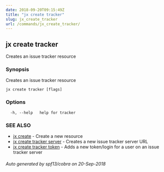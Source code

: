 ```yaml
---
date: 2018-09-20T09:15:49Z
title: "jx create tracker"
slug: jx_create_tracker
url: /commands/jx_create_tracker/
---
```

## jx create tracker

Creates an issue tracker resource

### Synopsis

Creates an issue tracker resource

```
jx create tracker [flags]
```

### Options

```
  -h, --help   help for tracker
```

### SEE ALSO

* [jx create](/commands/jx_create/)	 - Create a new resource
* [jx create tracker server](/commands/jx_create_tracker_server/)	 - Creates a new issue tracker server URL
* [jx create tracker token](/commands/jx_create_tracker_token/)	 - Adds a new token/login for a user on an issue tracker server

###### Auto generated by spf13/cobra on 20-Sep-2018
